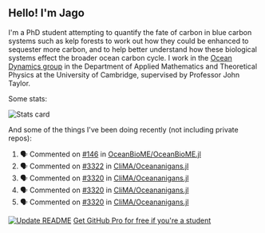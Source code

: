 ## Hello! I'm Jago

I'm a PhD student attempting to quantify the fate of carbon in blue carbon systems such as kelp forests to work out how they could be enhanced to sequester more carbon, and to help better understand how these biological systems effect the broader ocean carbon cycle. I work in the <a href="https://www.damtp.cam.ac.uk/user/jrt51/" class="emph">Ocean Dynamics group</a> in the Department of Applied Mathematics and Theoretical Physics at the University of Cambridge, supervised by Professor John Taylor.

Some stats:
<!--
![](https://raw.githubusercontent.com/jagoosw/jagoosw/main/profile-summary-card-output/nord_dark/0-profile-details.svg)
![](https://raw.githubusercontent.com/jagoosw/jagoosw/main/profile-summary-card-output/nord_dark/3-stats.svg)
![](https://raw.githubusercontent.com/jagoosw/jagoosw/main/profile-summary-card-output/nord_dark/4-productive-time.svg)
-->
![Stats card](https://github-readme-stats.vercel.app/api?username=jagoosw&count_private=true&show_icons=true&theme=transparent&hide_title=true&rank_icon=percentile&show=reviews)

And some of the things I've been doing recently (not including private repos):
<!--START_SECTION:activity-->
1. 🗣 Commented on [#146](https://github.com/OceanBioME/OceanBioME.jl/pull/146#issuecomment-1755394901) in [OceanBioME/OceanBioME.jl](https://github.com/OceanBioME/OceanBioME.jl)
2. 🗣 Commented on [#3322](https://github.com/CliMA/Oceananigans.jl/issues/3322#issuecomment-1753932134) in [CliMA/Oceananigans.jl](https://github.com/CliMA/Oceananigans.jl)
3. 🗣 Commented on [#3320](https://github.com/CliMA/Oceananigans.jl/issues/3320#issuecomment-1752624853) in [CliMA/Oceananigans.jl](https://github.com/CliMA/Oceananigans.jl)
4. 🗣 Commented on [#3320](https://github.com/CliMA/Oceananigans.jl/issues/3320#issuecomment-1752624023) in [CliMA/Oceananigans.jl](https://github.com/CliMA/Oceananigans.jl)
5. 🗣 Commented on [#3320](https://github.com/CliMA/Oceananigans.jl/issues/3320#issuecomment-1751626241) in [CliMA/Oceananigans.jl](https://github.com/CliMA/Oceananigans.jl)
<!--END_SECTION:activity-->


[![Update README](https://github.com/jagoosw/jagoosw/actions/workflows/update-readme.yml/badge.svg)](https://github.com/jagoosw/jagoosw/actions/workflows/update-readme.yml)
[Get GitHub Pro for free if you're a student](https://education.github.com/pack)


